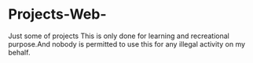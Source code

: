# Projects-Web-
Just some of projects
This is only done for learning and recreational purpose.And nobody is permitted to use this for any illegal activity on my behalf.
